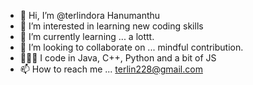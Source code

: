 - 👋 Hi, I’m @terlindora Hanumanthu
- 👀 I’m interested in learning new coding skills
- 🌱 I’m currently learning ... a lottt.
- 💞️ I’m looking to collaborate on ... mindful contribution.
- 🧑🏽‍💻 I code in Java, C++, Python and a bit of JS
- 📫 How to reach me ... terlin228@gmail.com

<!---
san1920/san1920 is a ✨ special ✨ repository because its `README.md` (this file) appears on your GitHub profile.
You can click the Preview link to take a look at your changes.
--->
